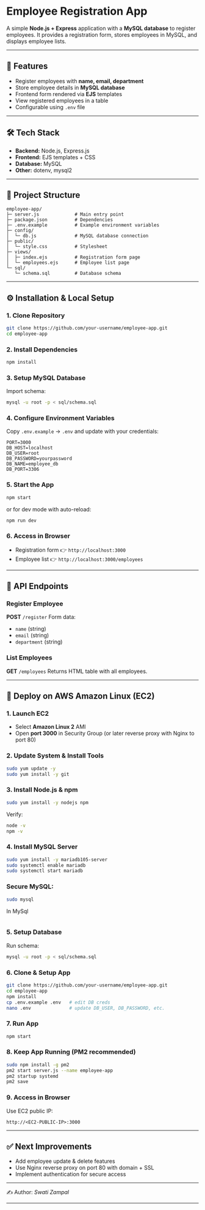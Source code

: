 # Employee Registration App

A simple **Node.js + Express** application with a **MySQL database** to register employees.
It provides a registration form, stores employees in MySQL, and displays employee lists.

---

## 🚀 Features

* Register employees with **name, email, department**
* Store employee details in **MySQL database**
* Frontend form rendered via **EJS** templates
* View registered employees in a table
* Configurable using `.env` file

---

## 🛠 Tech Stack

* **Backend:** Node.js, Express.js
* **Frontend:** EJS templates + CSS
* **Database:** MySQL
* **Other:** dotenv, mysql2

---

## 📂 Project Structure

```
employee-app/
├─ server.js             # Main entry point
├─ package.json          # Dependencies
├─ .env.example          # Example environment variables
├─ config/
│  └─ db.js              # MySQL database connection
├─ public/
│  └─ style.css          # Stylesheet
├─ views/
│  ├─ index.ejs          # Registration form page
│  └─ employees.ejs      # Employee list page
└─ sql/
   └─ schema.sql         # Database schema
```

---

## ⚙️ Installation & Local Setup

### 1. Clone Repository

```bash
git clone https://github.com/your-username/employee-app.git
cd employee-app
```

### 2. Install Dependencies

```bash
npm install
```

### 3. Setup MySQL Database

Import schema:

```bash
mysql -u root -p < sql/schema.sql
```

### 4. Configure Environment Variables

Copy `.env.example` → `.env` and update with your credentials:

```
PORT=3000
DB_HOST=localhost
DB_USER=root
DB_PASSWORD=yourpassword
DB_NAME=employee_db
DB_PORT=3306
```

### 5. Start the App

```bash
npm start
```

or for dev mode with auto-reload:

```bash
npm run dev
```

### 6. Access in Browser

* Registration form 👉 `http://localhost:3000`
* Employee list 👉 `http://localhost:3000/employees`

---

## 📡 API Endpoints

### Register Employee

**POST** `/register`
Form data:

* `name` (string)
* `email` (string)
* `department` (string)

### List Employees

**GET** `/employees`
Returns HTML table with all employees.

---

## 🚀 Deploy on AWS Amazon Linux (EC2)

### 1. Launch EC2

* Select **Amazon Linux 2** AMI
* Open **port 3000** in Security Group (or later reverse proxy with Nginx to port 80)

### 2. Update System & Install Tools

```bash
sudo yum update -y
sudo yum install -y git
```

### 3. Install Node.js & npm

```bash
sudo yum install -y nodejs npm
```

Verify:

```bash
node -v
npm -v
```

### 4. Install MySQL Server

```bash
sudo yum install -y mariadb105-server
sudo systemctl enable mariadb
sudo systemctl start mariadb
```

### Secure MySQL:

```bash
sudo mysql
```
In MySql
```bash

```

### 5. Setup Database

Run schema:

```bash
mysql -u root -p < sql/schema.sql
```

### 6. Clone & Setup App

```bash
git clone https://github.com/your-username/employee-app.git
cd employee-app
npm install
cp .env.example .env   # edit DB creds
nano .env              # update DB_USER, DB_PASSWORD, etc.
```

### 7. Run App

```bash
npm start
```

### 8. Keep App Running (PM2 recommended)

```bash
sudo npm install -g pm2
pm2 start server.js --name employee-app
pm2 startup systemd
pm2 save
```

### 9. Access in Browser

Use EC2 public IP:

```
http://<EC2-PUBLIC-IP>:3000
```

---

## ✅ Next Improvements

* Add employee update & delete features
* Use Nginx reverse proxy on port 80 with domain + SSL
* Implement authentication for secure access

---
✍️ Author: *Swati Zampal*

---

